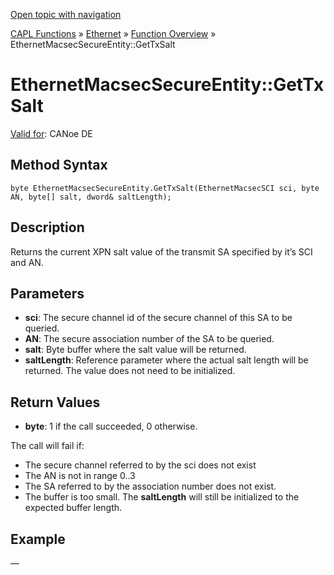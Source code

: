 [Open topic with navigation](../../../../../CANoeDEFamily.htm#Topics/CAPLFunctions/IP/Methods/CAPLfunctionGetTxSalt.md)

[CAPL Functions](../../CAPLfunctions.md) » [Ethernet](../CAPLEthernetStartPage.md) » [Function Overview](../CAPLfunctionsIPOverview.md) » EthernetMacsecSecureEntity::GetTxSalt

# EthernetMacsecSecureEntity::GetTxSalt

[Valid for](../../../Shared/FeatureAvailability.md):  CANoe DE

## Method Syntax

`byte EthernetMacsecSecureEntity.GetTxSalt(EthernetMacsecSCI sci, byte AN, byte[] salt, dword& saltLength);`

## Description

Returns the current XPN salt value of the transmit SA specified by it’s SCI and AN.

## Parameters

- **sci**: The secure channel id of the secure channel of this SA to be queried.
- **AN**: The secure association number of the SA to be queried.
- **salt**: Byte buffer where the salt value will be returned.
- **saltLength**: Reference parameter where the actual salt length will be returned. The value does not need to be initialized.

## Return Values

- **byte**: 1 if the call succeeded, 0 otherwise.

The call will fail if:

- The secure channel referred to by the sci does not exist
- The AN is not in range 0..3
- The SA referred to by the association number does not exist.
- The buffer is too small. The **saltLength** will still be initialized to the expected buffer length.

## Example

—
